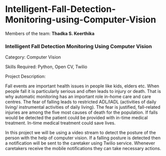 # Intelligent-Fall-Detection-Monitoring-using-Computer-Vision

Members of the team:   **Thadka S. Keerthika**

### Intelligent Fall Detection Monitoring Using Computer Vision

Category: Computer Vision

Skills Required: Python, Open CV, Twilio

Project Description:

Fall events are important health issues in people like kids, elders etc. When people fall it is particularly serious and often leads to injury or death. That is why automatic monitoring has an important role in-home care and care centres. The fear of falling leads to restricted ADL/IADL (activities of daily living/ instrumental activities of daily living). The fear is justified, fall-related injuries are among the five most causes of death for the population. If falls would be detected the patient could be provided with in-time medical treatment. In-time medical treatment could save lives.

In this project we will be using a video stream to detect the posture of the person with the help of computer vision. If a falling posture is detected then a notification will be sent to the caretaker using Twilio service. Whenever caretakers receive the mobile notifications they can take necessary actions.





 
